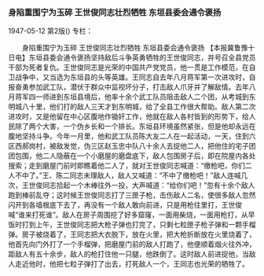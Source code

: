 ### 身陷重围宁为玉碎  王世俊同志壮烈牺牲  东垣县委会通令褒扬

1947-05-12
第2版()
专栏：

　　身陷重围宁为玉碎
    王世俊同志壮烈牺牲
    东垣县委会通令褒扬
    【本报冀鲁豫十日电】东垣县委会通令褒扬坚持敌后斗争英勇牺牲的王世俊同志，并号召全县党员干部为死者复仇。王世俊同志是光荣的中国共产党党员，他一贯是工作模范，在自卫战争中，又当选为东垣县的头等英雄。王同志自去年八月蒋军第一次进攻时，自报奋勇参加武工队，潜伏于群众中监视坏分子，打击敌人爪牙并了解敌情。去年八月蒋军四一师进到东垣县境后，他率十余个武工队员阻击敌人二个团，从考城到东明城八十里，他们打的敌人三天才到东明城，给了全县工作很大帮助。敌人第二次进攻时，又是他留在中心区腹地作锄奸工作，他就在敌人各村皆到的形势下，给人民除了两个大害，一个伪乡长和一个排长。东垣县环境虽然紧张，但是他却永远在腹地坚持斗争。今年一月里，他和武工队员陈大友二人在一起活动，一天，住到六区西郝岗村，被敌发觉，伪三区赵玉忠中队八十余人去捉他二人，把他住的宅子团团包围，他二人隐蔽在一个小磨屋的磨盘底下，敌人包围房子后，即在院屋内各处搜索；走到磨屋门前时即瞧着他二人了，就对王世俊同志喊道：“缴枪吧，你们二人不中了。”王、陈二同志未理敌人，敌人又喊道：“不中了缴枪吧！”敌人连喊几次，王世俊同志拾起一个木棒往外一投，大声喊道：“给你们吧！”忽有十余个敌人跑到棒前乱夺；这时候王世俊同志打了三匣子枪，击伤敌人二名，使很多敌人忽然闪开到各墙根底下去了，再没有一个敌人敢向前进，只是用枪往里打，王世俊喊“谁来打死谁”。敌人在房子周围挖了好多窟窿，一面用柴烧，一面用枪打，从早饭时打到上午，王世俊同志把大枪子弹也打完了，只剩七粒匣子枪子弹和一颗手榴弹。房子被烧着了，王同志把大衣脱下，放在火里，把大枪折断放在火里烧着了，他首先向门外打了一个手榴弹，把磨屋门前的敌人打跑了，他便顺着烟火往外冲，距敌人有五十余步，敌人的枪打住他一只腿，他跌倒了。这时敌人前进捉他，当敌人走近他时，他把七粒子弹打了出去，打死敌人一个，王同志也光荣的牺牲了。
